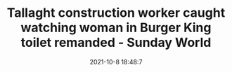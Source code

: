 ---
"title": "Tallaght construction worker caught watching woman in Burger King toilet remanded - Sunday World"
"date": "2021-10-8 18:48:7"
"feed_name": "GOOGLENEWSCONSTRUCTION"
"feed_website": "https://news.google.com/search?q=construction%2Bincident&hl=en-US&gl=US&ceid=US:en"
"feed_rss": "https://news.google.com/rss/search?q=construction%2Bincident&hl=en-US&gl=US&ceid=US:en"
"link": "https://www.sundayworld.com/crime/courts/tallaght-construction-worker-caught-watching-woman-in-burger-king-toilet-remanded-40931091.html"
"source": "{'href': 'https://www.sundayworld.com', 'title': 'Sunday World'}"
"file": "_posts/2021-1-1-38c32cdb0fecdb9676a92b5ad4eb648e88569b55.md"
"accident": "1"
"drilling": "0"
"dead": "0"
"injured": "0"
"arrested": "0"
"place": "unknown place"
"where": "unknown site"
"causes": "unknown"
"place_uri": "unknown place"
---